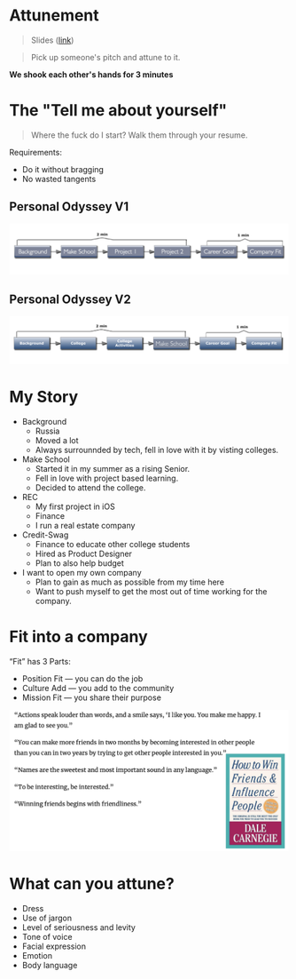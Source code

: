 # Attunement
> Slides ([link](https://docs.google.com/presentation/d/1ur2Wp1p2lWnFQfZ1QYGMDXP-87izAul7JnCvVO7lhZI/edit#slide=id.p))

> Pick up someone's pitch and attune to it.

**We shook each other's hands for 3 minutes**

# The "Tell me about yourself"
> Where the fuck do I start?
> Walk them through your resume.

Requirements:
* Do it without bragging
* No wasted tangents

## Personal Odyssey V1
![1](img/Odyssey1.png)

## Personal Odyssey V2
![2](img/Odyssey2.png)

# My Story
* Background
  * Russia
  * Moved a lot
  * Always surrounnded by tech, fell in love with it by visting colleges.
* Make School
  * Started it in my summer as a rising Senior.
  * Fell in love with project based learning.
  * Decided to attend the college.
* REC
  * My first project in iOS
  * Finance
  * I run a real estate company
* Credit-Swag
  * Finance to educate other college students
  * Hired as Product Designer
  * Plan to also help budget
* I want to open my own company
  * Plan to gain as much as possible from my time here
  * Want to push myself to get the most out of time working for the company.
# Fit into a company
“Fit” has 3 Parts:
* Position Fit — you can do the job
* Culture Add — you add to the community
* Mission Fit — you share their purpose

![dale](img/dale.png)

# What can you attune?
* Dress
* Use of jargon
* Level of seriousness and levity
* Tone of voice
* Facial expression
* Emotion
* Body language

